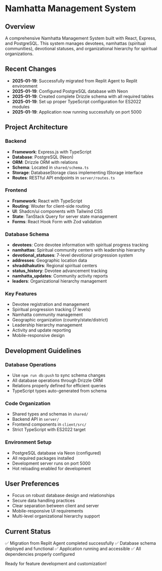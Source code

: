 # Namhatta Management System

## Overview
A comprehensive Namhatta Management System built with React, Express, and PostgreSQL. This system manages devotees, namhattas (spiritual communities), devotional statuses, and organizational hierarchy for spiritual organizations.

## Recent Changes
- **2025-01-19**: Successfully migrated from Replit Agent to Replit environment
- **2025-01-19**: Configured PostgreSQL database with Neon
- **2025-01-19**: Created complete Drizzle schema with all required tables
- **2025-01-19**: Set up proper TypeScript configuration for ES2022 modules
- **2025-01-19**: Application now running successfully on port 5000

## Project Architecture

### Backend
- **Framework**: Express.js with TypeScript
- **Database**: PostgreSQL (Neon)
- **ORM**: Drizzle ORM with relations
- **Schema**: Located in `shared/schema.ts`
- **Storage**: DatabaseStorage class implementing IStorage interface
- **Routes**: RESTful API endpoints in `server/routes.ts`

### Frontend
- **Framework**: React with TypeScript
- **Routing**: Wouter for client-side routing
- **UI**: Shadcn/ui components with Tailwind CSS
- **State**: TanStack Query for server state management
- **Forms**: React Hook Form with Zod validation

### Database Schema
- **devotees**: Core devotee information with spiritual progress tracking
- **namhattas**: Spiritual community centers with leadership hierarchy
- **devotional_statuses**: 7-level devotional progression system
- **addresses**: Geographic location data
- **shraddhakutirs**: Regional spiritual centers
- **status_history**: Devotee advancement tracking
- **namhatta_updates**: Community activity reports
- **leaders**: Organizational hierarchy management

### Key Features
- Devotee registration and management
- Spiritual progression tracking (7 levels)
- Namhatta community management
- Geographic organization (country/state/district)
- Leadership hierarchy management
- Activity and update reporting
- Mobile-responsive design

## Development Guidelines

### Database Operations
- Use `npm run db:push` to sync schema changes
- All database operations through Drizzle ORM
- Relations properly defined for efficient queries
- TypeScript types auto-generated from schema

### Code Organization
- Shared types and schemas in `shared/`
- Backend API in `server/`
- Frontend components in `client/src/`
- Strict TypeScript with ES2022 target

### Environment Setup
- PostgreSQL database via Neon (configured)
- All required packages installed
- Development server runs on port 5000
- Hot reloading enabled for development

## User Preferences
- Focus on robust database design and relationships
- Secure data handling practices
- Clear separation between client and server
- Mobile-responsive UI requirements
- Multi-level organizational hierarchy support

## Current Status
✅ Migration from Replit Agent completed successfully
✅ Database schema deployed and functional
✅ Application running and accessible
✅ All dependencies properly configured

Ready for feature development and customization!